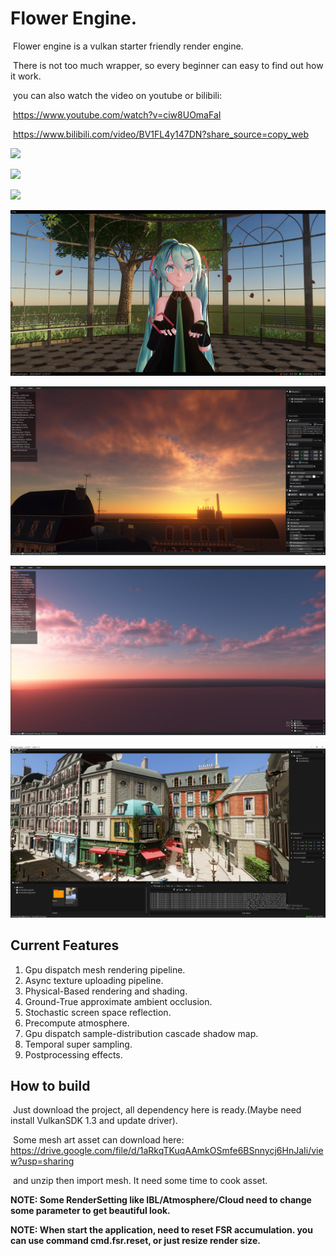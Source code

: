 # Flower Engine.

​	Flower engine is a vulkan starter friendly render engine.

​	There is not too much wrapper, so every beginner can easy to find out how it work.

​	you can also watch the video on youtube or bilibili:

​	https://www.youtube.com/watch?v=ciw8UOmaFaI

​	https://www.bilibili.com/video/BV1FL4y147DN?share_source=copy_web

![](Gallery/20012310.png)

![](Gallery/202212311.png)

![](Gallery/20221231.png)

![](Gallery/Snipaste_2022-02-07_21-56-08.png)

![](Gallery/Snipaste_2022-12-20_00-58-17.png)

![](Gallery/Snipaste_2022-12-22_23-15-59.png)

![](Gallery/Snipaste_2022-05-18_23-56-08.png)

## Current Features

1. Gpu dispatch mesh rendering pipeline.
2. Async texture uploading pipeline.
3. Physical-Based rendering and shading.
4. Ground-True approximate ambient occlusion.
5. Stochastic screen space reflection.
6. Precompute atmosphere.
7. Gpu dispatch sample-distribution cascade shadow map.
8. Temporal super sampling.
9. Postprocessing effects.

## How to build

​	Just download the project, all dependency here is ready.(Maybe need install VulkanSDK 1.3 and update driver).

​	Some mesh art asset can download here: https://drive.google.com/file/d/1aRkqTKuqAAmkOSmfe6BSnnycj6HnJaIi/view?usp=sharing

​	and unzip then import mesh. It need some time to cook asset. 

**NOTE: Some RenderSetting like IBL/Atmosphere/Cloud need to change some parameter to get beautiful look.**

**NOTE: When start the application, need to reset FSR accumulation. you can use command cmd.fsr.reset, or just resize render size.**
